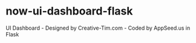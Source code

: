 # now-ui-dashboard-flask
UI Dashboard - Designed by Creative-Tim.com - Coded by AppSeed.us in Flask
